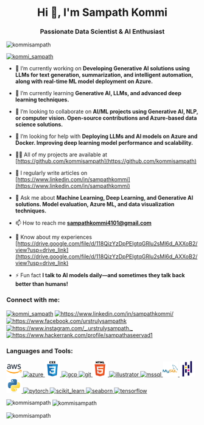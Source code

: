 <h1 align="center">Hi 👋, I'm Sampath Kommi</h1>
<h3 align="center">Passionate Data Scientist & AI Enthusiast</h3>

<p align="left"> <img src="https://komarev.com/ghpvc/?username=kommisampath&label=Profile%20views&color=0e75b6&style=flat" alt="kommisampath" /> </p>

<p align="left"> <a href="https://twitter.com/kommi_sampath" target="blank"><img src="https://img.shields.io/twitter/follow/kommi_sampath?logo=twitter&style=for-the-badge" alt="kommi_sampath" /></a> </p>

- 🔭 I’m currently working on **Developing Generative AI solutions using LLMs for text generation, summarization, and intelligent automation, along with real-time ML model deployment on Azure.**

- 🌱 I’m currently learning **Generative AI, LLMs, and advanced deep learning techniques.**

- 👯 I’m looking to collaborate on **AI/ML projects using Generative AI, NLP, or computer vision. Open-source contributions and Azure-based data science solutions.**

- 🤝 I’m looking for help with **Deploying LLMs and AI models on Azure and Docker. Improving deep learning model performance and scalability.**

- 👨‍💻 All of my projects are available at [https://github.com/kommisampath](https://github.com/kommisampath)

- 📝 I regularly write articles on [https://www.linkedin.com/in/sampathkommi](https://www.linkedin.com/in/sampathkommi)

- 💬 Ask me about **Machine Learning, Deep Learning, and Generative AI solutions. Model evaluation, Azure ML, and data visualization techniques.**

- 📫 How to reach me **sampathkommi4101@gmail.com**

- 📄 Know about my experiences [https://drive.google.com/file/d/118QizYzDpPElgtqGRlu2sMl6d_AXXoB2/view?usp=drive_link](https://drive.google.com/file/d/118QizYzDpPElgtqGRlu2sMl6d_AXXoB2/view?usp=drive_link)

- ⚡ Fun fact **I talk to AI models daily—and sometimes they talk back better than humans!**

<h3 align="left">Connect with me:</h3>
<p align="left">
<a href="https://twitter.com/kommi_sampath" target="blank"><img align="center" src="https://raw.githubusercontent.com/rahuldkjain/github-profile-readme-generator/master/src/images/icons/Social/twitter.svg" alt="kommi_sampath" height="30" width="40" /></a>
<a href="https://linkedin.com/sampathkommi/" target="blank"><img align="center" src="https://raw.githubusercontent.com/rahuldkjain/github-profile-readme-generator/master/src/images/icons/Social/linked-in-alt.svg" alt="https://www.linkedin.com/in/sampathkommi/" height="30" width="40" /></a>
<a href="https://fb.com/https://www.facebook.com/urstrulysampathk" target="blank"><img align="center" src="https://raw.githubusercontent.com/rahuldkjain/github-profile-readme-generator/master/src/images/icons/Social/facebook.svg" alt="https://www.facebook.com/urstrulysampathk" height="30" width="40" /></a>
<a href="https://instagram.com/https://www.instagram.com/_.urstrulysampath._" target="blank"><img align="center" src="https://raw.githubusercontent.com/rahuldkjain/github-profile-readme-generator/master/src/images/icons/Social/instagram.svg" alt="https://www.instagram.com/_.urstrulysampath._" height="30" width="40" /></a>
<a href="https://www.hackerrank.com/https://www.hackerrank.com/profile/sampathaseervad1" target="blank"><img align="center" src="https://raw.githubusercontent.com/rahuldkjain/github-profile-readme-generator/master/src/images/icons/Social/hackerrank.svg" alt="https://www.hackerrank.com/profile/sampathaseervad1" height="30" width="40" /></a>
</p>

<h3 align="left">Languages and Tools:</h3>
<p align="left"> <a href="https://aws.amazon.com" target="_blank" rel="noreferrer"> <img src="https://raw.githubusercontent.com/devicons/devicon/master/icons/amazonwebservices/amazonwebservices-original-wordmark.svg" alt="aws" width="40" height="40"/> </a> <a href="https://azure.microsoft.com/en-in/" target="_blank" rel="noreferrer"> <img src="https://www.vectorlogo.zone/logos/microsoft_azure/microsoft_azure-icon.svg" alt="azure" width="40" height="40"/> </a> <a href="https://www.w3schools.com/css/" target="_blank" rel="noreferrer"> <img src="https://raw.githubusercontent.com/devicons/devicon/master/icons/css3/css3-original-wordmark.svg" alt="css3" width="40" height="40"/> </a> <a href="https://cloud.google.com" target="_blank" rel="noreferrer"> <img src="https://www.vectorlogo.zone/logos/google_cloud/google_cloud-icon.svg" alt="gcp" width="40" height="40"/> </a> <a href="https://git-scm.com/" target="_blank" rel="noreferrer"> <img src="https://www.vectorlogo.zone/logos/git-scm/git-scm-icon.svg" alt="git" width="40" height="40"/> </a> <a href="https://www.w3.org/html/" target="_blank" rel="noreferrer"> <img src="https://raw.githubusercontent.com/devicons/devicon/master/icons/html5/html5-original-wordmark.svg" alt="html5" width="40" height="40"/> </a> <a href="https://www.adobe.com/in/products/illustrator.html" target="_blank" rel="noreferrer"> <img src="https://www.vectorlogo.zone/logos/adobe_illustrator/adobe_illustrator-icon.svg" alt="illustrator" width="40" height="40"/> </a> <a href="https://www.microsoft.com/en-us/sql-server" target="_blank" rel="noreferrer"> <img src="https://www.svgrepo.com/show/303229/microsoft-sql-server-logo.svg" alt="mssql" width="40" height="40"/> </a> <a href="https://www.mysql.com/" target="_blank" rel="noreferrer"> <img src="https://raw.githubusercontent.com/devicons/devicon/master/icons/mysql/mysql-original-wordmark.svg" alt="mysql" width="40" height="40"/> </a> <a href="https://pandas.pydata.org/" target="_blank" rel="noreferrer"> <img src="https://raw.githubusercontent.com/devicons/devicon/2ae2a900d2f041da66e950e4d48052658d850630/icons/pandas/pandas-original.svg" alt="pandas" width="40" height="40"/> </a> <a href="https://www.python.org" target="_blank" rel="noreferrer"> <img src="https://raw.githubusercontent.com/devicons/devicon/master/icons/python/python-original.svg" alt="python" width="40" height="40"/> </a> <a href="https://pytorch.org/" target="_blank" rel="noreferrer"> <img src="https://www.vectorlogo.zone/logos/pytorch/pytorch-icon.svg" alt="pytorch" width="40" height="40"/> </a> <a href="https://scikit-learn.org/" target="_blank" rel="noreferrer"> <img src="https://upload.wikimedia.org/wikipedia/commons/0/05/Scikit_learn_logo_small.svg" alt="scikit_learn" width="40" height="40"/> </a> <a href="https://seaborn.pydata.org/" target="_blank" rel="noreferrer"> <img src="https://seaborn.pydata.org/_images/logo-mark-lightbg.svg" alt="seaborn" width="40" height="40"/> </a> <a href="https://www.tensorflow.org" target="_blank" rel="noreferrer"> <img src="https://www.vectorlogo.zone/logos/tensorflow/tensorflow-icon.svg" alt="tensorflow" width="40" height="40"/> </a> </p>

<p><img align="left" src="https://github-readme-stats.vercel.app/api/top-langs?username=kommisampath&show_icons=true&locale=en&layout=compact" alt="kommisampath" /></p>

<p>&nbsp;<img align="center" src="https://github-readme-stats.vercel.app/api?username=kommisampath&show_icons=true&locale=en" alt="kommisampath" /></p>

<p><img align="center" src="https://github-readme-streak-stats.herokuapp.com/?user=kommisampath&" alt="kommisampath" /></p>

